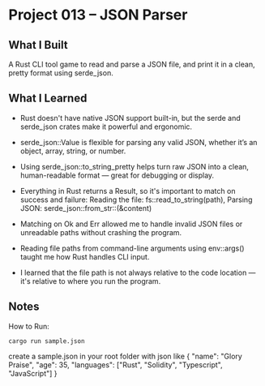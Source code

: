 # Project 013 – JSON Parser

## What I Built
A Rust CLI tool game to read and parse a JSON file, and print it in a clean, pretty format using serde_json.

## What I Learned

- Rust doesn't have native JSON support built-in, but the serde and serde_json crates make it powerful and ergonomic.

- serde_json::Value is flexible for parsing any valid JSON, whether it’s an object, array, string, or number.

- Using serde_json::to_string_pretty helps turn raw JSON into a clean, human-readable format — great for debugging or display.

- Everything in Rust returns a Result, so it's important to match on success and failure: Reading the file: fs::read_to_string(path), Parsing JSON: serde_json::from_str::<Value>(&content)

- Matching on Ok and Err allowed me to handle invalid JSON files or unreadable paths without crashing the program.

- Reading file paths from command-line arguments using env::args() taught me how Rust handles CLI input.

- I learned that the file path is not always relative to the code location — it's relative to where you run the program.

## Notes
How to Run:
``` 
cargo run sample.json

```

create a sample.json in your root folder with json like 
{
    "name": "Glory Praise",
    "age": 35,
    "languages": ["Rust", "Solidity", "Typescript", "JavaScript"]
}